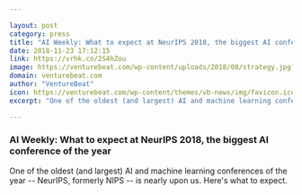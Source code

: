 ```yaml
---

layout: post
category: press
title: "AI Weekly: What to expect at NeurIPS 2018, the biggest AI conference of the year"
date: 2018-11-23 17:12:15
link: https://vrhk.co/2S4hZou
image: https://venturebeat.com/wp-content/uploads/2018/08/strategy.jpg?fit=1200%2C850&strip=all
domain: venturebeat.com
author: "VentureBeat"
icon: https://venturebeat.com/wp-content/themes/vb-news/img/favicon.ico
excerpt: "One of the oldest (and largest) AI and machine learning conferences of the year -- NeurIPS, formerly NIPS -- is nearly upon us. Here's what to expect."

---
```


### AI Weekly: What to expect at NeurIPS 2018, the biggest AI conference of the year

One of the oldest (and largest) AI and machine learning conferences of the year -- NeurIPS, formerly NIPS -- is nearly upon us. Here's what to expect.